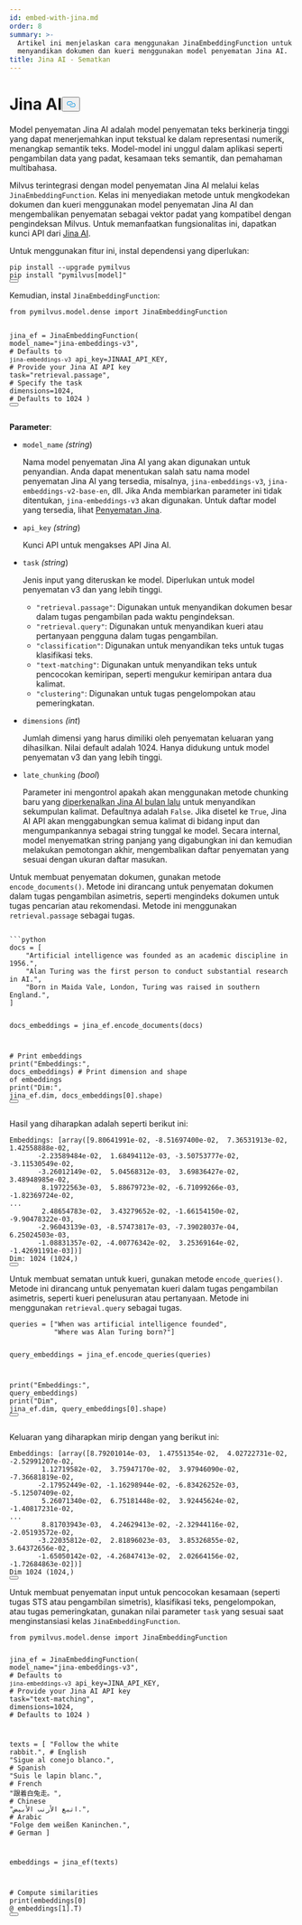 ```yaml
---
id: embed-with-jina.md
order: 8
summary: >-
  Artikel ini menjelaskan cara menggunakan JinaEmbeddingFunction untuk
  menyandikan dokumen dan kueri menggunakan model penyematan Jina AI.
title: Jina AI - Sematkan
---
```

<h1 id="Jina-AI" class="common-anchor-header">Jina AI<button data-href="#Jina-AI" class="anchor-icon" translate="no">
      <svg translate="no"
        aria-hidden="true"
        focusable="false"
        height="20"
        version="1.1"
        viewBox="0 0 16 16"
        width="16"
      >
        <path
          fill="#0092E4"
          fill-rule="evenodd"
          d="M4 9h1v1H4c-1.5 0-3-1.69-3-3.5S2.55 3 4 3h4c1.45 0 3 1.69 3 3.5 0 1.41-.91 2.72-2 3.25V8.59c.58-.45 1-1.27 1-2.09C10 5.22 8.98 4 8 4H4c-.98 0-2 1.22-2 2.5S3 9 4 9zm9-3h-1v1h1c1 0 2 1.22 2 2.5S13.98 12 13 12H9c-.98 0-2-1.22-2-2.5 0-.83.42-1.64 1-2.09V6.25c-1.09.53-2 1.84-2 3.25C6 11.31 7.55 13 9 13h4c1.45 0 3-1.69 3-3.5S14.5 6 13 6z"
        ></path>
      </svg>
    </button></h1><p>Model penyematan Jina AI adalah model penyematan teks berkinerja tinggi yang dapat menerjemahkan input tekstual ke dalam representasi numerik, menangkap semantik teks. Model-model ini unggul dalam aplikasi seperti pengambilan data yang padat, kesamaan teks semantik, dan pemahaman multibahasa.</p>
<p>Milvus terintegrasi dengan model penyematan Jina AI melalui kelas <code translate="no">JinaEmbeddingFunction</code>. Kelas ini menyediakan metode untuk mengkodekan dokumen dan kueri menggunakan model penyematan Jina AI dan mengembalikan penyematan sebagai vektor padat yang kompatibel dengan pengindeksan Milvus. Untuk memanfaatkan fungsionalitas ini, dapatkan kunci API dari <a href="https://jina.ai/embeddings/">Jina AI</a>.</p>
<p>Untuk menggunakan fitur ini, instal dependensi yang diperlukan:</p>
<pre><code translate="no" class="language-bash">pip install --upgrade pymilvus
pip install <span class="hljs-string">&quot;pymilvus[model]&quot;</span>
<button class="copy-code-btn"></button></code></pre>
<p>Kemudian, instal <code translate="no">JinaEmbeddingFunction</code>:</p>
<pre><code translate="no" class="language-python"><span class="hljs-keyword">from</span> pymilvus.model.dense <span class="hljs-keyword">import</span> JinaEmbeddingFunction

jina_ef = JinaEmbeddingFunction(
    model_name=<span class="hljs-string">&quot;jina-embeddings-v3&quot;</span>, <span class="hljs-comment"># Defaults to `jina-embeddings-v3`</span>
    api_key=JINAAI_API_KEY, <span class="hljs-comment"># Provide your Jina AI API key</span>
    task=<span class="hljs-string">&quot;retrieval.passage&quot;</span>, <span class="hljs-comment"># Specify the task</span>
    dimensions=<span class="hljs-number">1024</span>, <span class="hljs-comment"># Defaults to 1024</span>
)
<button class="copy-code-btn"></button></code></pre>
<p><strong>Parameter</strong>:</p>
<ul>
<li><p><code translate="no">model_name</code> <em>(string</em>)</p>
<p>Nama model penyematan Jina AI yang akan digunakan untuk penyandian. Anda dapat menentukan salah satu nama model penyematan Jina AI yang tersedia, misalnya, <code translate="no">jina-embeddings-v3</code>, <code translate="no">jina-embeddings-v2-base-en</code>, dll. Jika Anda membiarkan parameter ini tidak ditentukan, <code translate="no">jina-embeddings-v3</code> akan digunakan. Untuk daftar model yang tersedia, lihat <a href="https://jina.ai/embeddings">Penyematan Jina</a>.</p></li>
<li><p><code translate="no">api_key</code> <em>(string</em>)</p>
<p>Kunci API untuk mengakses API Jina AI.</p></li>
<li><p><code translate="no">task</code> <em>(string</em>)</p>
<p>Jenis input yang diteruskan ke model. Diperlukan untuk model penyematan v3 dan yang lebih tinggi.</p>
<ul>
<li><code translate="no">&quot;retrieval.passage&quot;</code>: Digunakan untuk menyandikan dokumen besar dalam tugas pengambilan pada waktu pengindeksan.</li>
<li><code translate="no">&quot;retrieval.query&quot;</code>: Digunakan untuk menyandikan kueri atau pertanyaan pengguna dalam tugas pengambilan.</li>
<li><code translate="no">&quot;classification&quot;</code>: Digunakan untuk menyandikan teks untuk tugas klasifikasi teks.</li>
<li><code translate="no">&quot;text-matching&quot;</code>: Digunakan untuk menyandikan teks untuk pencocokan kemiripan, seperti mengukur kemiripan antara dua kalimat.</li>
<li><code translate="no">&quot;clustering&quot;</code>: Digunakan untuk tugas pengelompokan atau pemeringkatan.</li>
</ul></li>
<li><p><code translate="no">dimensions</code> <em>(int</em>)</p>
<p>Jumlah dimensi yang harus dimiliki oleh penyematan keluaran yang dihasilkan. Nilai default adalah 1024. Hanya didukung untuk model penyematan v3 dan yang lebih tinggi.</p></li>
<li><p><code translate="no">late_chunking</code> <em>(bool</em>)</p>
<p>Parameter ini mengontrol apakah akan menggunakan metode chunking baru yang <a href="https://arxiv.org/abs/2409.04701">diperkenalkan Jina AI bulan lalu</a> untuk menyandikan sekumpulan kalimat. Defaultnya adalah <code translate="no">False</code>. Jika disetel ke <code translate="no">True</code>, Jina AI API akan menggabungkan semua kalimat di bidang input dan mengumpankannya sebagai string tunggal ke model. Secara internal, model menyematkan string panjang yang digabungkan ini dan kemudian melakukan pemotongan akhir, mengembalikan daftar penyematan yang sesuai dengan ukuran daftar masukan.</p></li>
</ul>
<p>Untuk membuat penyematan dokumen, gunakan metode <code translate="no">encode_documents()</code>. Metode ini dirancang untuk penyematan dokumen dalam tugas pengambilan asimetris, seperti mengindeks dokumen untuk tugas pencarian atau rekomendasi. Metode ini menggunakan <code translate="no">retrieval.passage</code> sebagai tugas.</p>
<pre><code translate="no" class="language-python:">
```python
docs = [
    <span class="hljs-string">&quot;Artificial intelligence was founded as an academic discipline in 1956.&quot;</span>,
    <span class="hljs-string">&quot;Alan Turing was the first person to conduct substantial research in AI.&quot;</span>,
    <span class="hljs-string">&quot;Born in Maida Vale, London, Turing was raised in southern England.&quot;</span>,
]

docs_embeddings = jina_ef.encode_documents(docs)

<span class="hljs-comment"># Print embeddings</span>
<span class="hljs-built_in">print</span>(<span class="hljs-string">&quot;Embeddings:&quot;</span>, docs_embeddings)
<span class="hljs-comment"># Print dimension and shape of embeddings</span>
<span class="hljs-built_in">print</span>(<span class="hljs-string">&quot;Dim:&quot;</span>, jina_ef.dim, docs_embeddings[<span class="hljs-number">0</span>].shape)
<button class="copy-code-btn"></button></code></pre>
<p>Hasil yang diharapkan adalah seperti berikut ini:</p>
<pre><code translate="no" class="language-python">Embeddings: [array([9.80641991e-02, -8.51697400e-02,  7.36531913e-02,  1.42558888e-02,
       -2.23589484e-02,  1.68494112e-03, -3.50753777e-02, -3.11530549e-02,
       -3.26012149e-02,  5.04568312e-03,  3.69836427e-02,  3.48948985e-02,
        8.19722563e-03,  5.88679723e-02, -6.71099266e-03, -1.82369724e-02,
...
        2.48654783e-02,  3.43279652e-02, -1.66154150e-02, -9.90478322e-03,
       -2.96043139e-03, -8.57473817e-03, -7.39028037e-04,  6.25024503e-03,
       -1.08831357e-02, -4.00776342e-02,  3.25369164e-02, -1.42691191e-03])]
Dim: 1024 (1024,)
<button class="copy-code-btn"></button></code></pre>
<p>Untuk membuat sematan untuk kueri, gunakan metode <code translate="no">encode_queries()</code>. Metode ini dirancang untuk penyematan kueri dalam tugas pengambilan asimetris, seperti kueri penelusuran atau pertanyaan. Metode ini menggunakan <code translate="no">retrieval.query</code> sebagai tugas.</p>
<pre><code translate="no" class="language-python">queries = [<span class="hljs-string">&quot;When was artificial intelligence founded&quot;</span>, 
           <span class="hljs-string">&quot;Where was Alan Turing born?&quot;</span>]

query_embeddings = jina_ef.encode_queries(queries)

<span class="hljs-built_in">print</span>(<span class="hljs-string">&quot;Embeddings:&quot;</span>, query_embeddings)
<span class="hljs-built_in">print</span>(<span class="hljs-string">&quot;Dim&quot;</span>, jina_ef.dim, query_embeddings[<span class="hljs-number">0</span>].shape)
<button class="copy-code-btn"></button></code></pre>
<p>Keluaran yang diharapkan mirip dengan yang berikut ini:</p>
<pre><code translate="no" class="language-python">Embeddings: [array([8.79201014e-03,  1.47551354e-02,  4.02722731e-02, -2.52991207e-02,
        1.12719582e-02,  3.75947170e-02,  3.97946090e-02, -7.36681819e-02,
       -2.17952449e-02, -1.16298944e-02, -6.83426252e-03, -5.12507409e-02,
        5.26071340e-02,  6.75181448e-02,  3.92445624e-02, -1.40817231e-02,
...
        8.81703943e-03,  4.24629413e-02, -2.32944116e-02, -2.05193572e-02,
       -3.22035812e-02,  2.81896023e-03,  3.85326855e-02,  3.64372656e-02,
       -1.65050142e-02, -4.26847413e-02,  2.02664156e-02, -1.72684863e-02])]
Dim 1024 (1024,)
<button class="copy-code-btn"></button></code></pre>
<p>Untuk membuat penyematan input untuk pencocokan kesamaan (seperti tugas STS atau pengambilan simetris), klasifikasi teks, pengelompokan, atau tugas pemeringkatan, gunakan nilai parameter <code translate="no">task</code> yang sesuai saat menginstansiasi kelas <code translate="no">JinaEmbeddingFunction</code>.</p>
<pre><code translate="no" class="language-python"><span class="hljs-keyword">from</span> pymilvus.model.dense <span class="hljs-keyword">import</span> JinaEmbeddingFunction

jina_ef = JinaEmbeddingFunction(
    model_name=<span class="hljs-string">&quot;jina-embeddings-v3&quot;</span>, <span class="hljs-comment"># Defaults to `jina-embeddings-v3`</span>
    api_key=JINA_API_KEY, <span class="hljs-comment"># Provide your Jina AI API key</span>
    task=<span class="hljs-string">&quot;text-matching&quot;</span>,
    dimensions=<span class="hljs-number">1024</span>, <span class="hljs-comment"># Defaults to 1024</span>
)

texts = [
    <span class="hljs-string">&quot;Follow the white rabbit.&quot;</span>,  <span class="hljs-comment"># English</span>
    <span class="hljs-string">&quot;Sigue al conejo blanco.&quot;</span>,  <span class="hljs-comment"># Spanish</span>
    <span class="hljs-string">&quot;Suis le lapin blanc.&quot;</span>,  <span class="hljs-comment"># French</span>
    <span class="hljs-string">&quot;跟着白兔走。&quot;</span>,  <span class="hljs-comment"># Chinese</span>
    <span class="hljs-string">&quot;اتبع الأرنب الأبيض.&quot;</span>,  <span class="hljs-comment"># Arabic</span>
    <span class="hljs-string">&quot;Folge dem weißen Kaninchen.&quot;</span>,  <span class="hljs-comment"># German</span>
]

embeddings = jina_ef(texts)

<span class="hljs-comment"># Compute similarities</span>
<span class="hljs-built_in">print</span>(embeddings[<span class="hljs-number">0</span>] @ embeddings[<span class="hljs-number">1</span>].T)
<button class="copy-code-btn"></button></code></pre>
